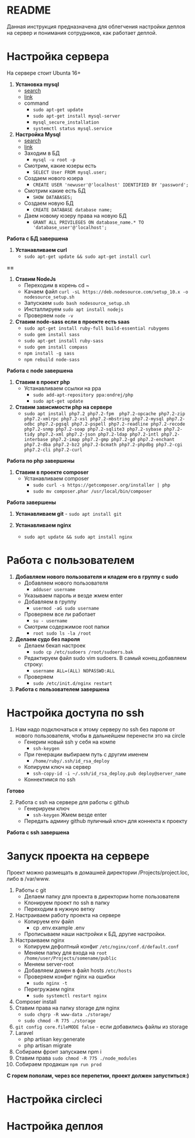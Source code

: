 # README
Данная инструкция предназначена для облегчения настройки деплоя на сервер и понимания сотрудников, как работает деплой.
# Настройка сервера
На сервере стоит Ubunta 16+ 

 1. **Установка mysql**
	- [search](https://www.google.ru/search?q=mysql+install+ubuntu&oq=mysql+install+ubu&aqs=chrome.0.0j69i57j0l4.9128j0j7&client=ubuntu&sourceid=chrome&ie=UTF-8)
	- [link](https://www.digitalocean.com/community/tutorials/how-to-install-mysql-on-ubuntu-16-04)
	- command
		- `sudo apt-get update`
		- `sudo apt-get install mysql-server`
		- `mysql_secure_installation`
		- `systemctl status mysql.service`
 2. **Настройка Mysql**
	 - [search](https://www.google.ru/search?newwindow=1&client=ubuntu&hs=OXN&ei=g6JVXYi9Jc-XmwW255SgCA&q=mysql+add+user&oq=mysql+add+&gs_l=psy-ab.3.0.0i203l3j0l5j0i203j0.500513.501161..502106...0.0..0.219.581.4j0j1......0....1..gws-wiz.......0i71j35i39j0i67.GfH4zq7qUDw)
	 - [link](https://www.digitalocean.com/community/tutorials/how-to-create-a-new-user-and-grant-permissions-in-mysql)
	 - Заходим в БД
		 - `mysql -u root -p`
	 - Смотрим, какие юзеры есть
		 - `SELECT User FROM mysql.user;`
	 - Создаем нового юзера
		 - `CREATE USER 'newuser'@'localhost' IDENTIFIED BY 'password';`
	 - Смотрим какие есть БД
		 - `SHOW DATABASES;`
	 - Создаем новую БД
		 - `CREATE DATABASE database name;`
	 - Даем новому юзеру права на новую БД
		 - `GRANT ALL PRIVILEGES ON database_name.* TO 'database_user'@'localhost';`
 
 **Работа с БД завершена**

1. **Устанавливаем curl**
	  -  `sudo apt-get update && sudo apt-get install curl`

**==**
1. **Ставим NodeJs**    
	- Переходим в корень cd ~
	- Качаем файл `curl -sL https://deb.nodesource.com/setup_10.x -o nodesource_setup.sh`
	- Запускаем `sudo bash nodesource_setup.sh`
	- Инсталлируем `sudo apt install nodejs`
	- Проверяем `node -v`
2. **Ставим node-sass если в проекте есть saas**
	- `sudo apt-get install ruby-full build-essential rubygems`
	- `sudo gem install sass`
	- `sudo apt-get install ruby-sass`
	- `sudo gem install compass`
	- `npm install -g sass`
	- `npm rebuild node-sass`

**Работа с node завершена**
1. **Ставим в проект php**
	- Устанавливаем ссылки на ppa
		- `sudo add-apt-repository ppa:ondrej/php`
		- `sudo apt-get update`
2.  **Ставим зависимости php на сервере**
	- `sudo apt install php7.2 php7.2-fpm  php7.2-opcache php7.2-zip php7.2-xmlrpc php7.2-xsl php7.2-mbstring php7.2-mysql php7.2-odbc php7.2-pgsql php7.2-pspell php7.2-readline php7.2-recode php7.2-snmp php7.2-soap php7.2-sqlite3 php7.2-sybase php7.2-tidy php7.2-xml php7.2-json php7.2-ldap php7.2-intl php7.2-interbase php7.2-imap php7.2-gmp php7.2-gd php7.2-enchant php7.2-dba php7.2-bz2 php7.2-bcmath php7.2-phpdbg php7.2-cgi php7.2-cli php7.2-curl`

**Работа по php завершены**
1. **Ставим в проекте composer**
	  - Устанавливаем composer
		  - `sudo curl -s https://getcomposer.org/installer | php`
		 - `sudo mv composer.phar /usr/local/bin/composer`

**Работа завершены**

1. **Устанавливаем git**
		  - `sudo apt install git`

1. **Устанавливаем nginx**
	- `sudo apt update && sudo apt install nginx`
	 
# Работа с пользователем
1.  **Добавляем нового пользователя и кладем его в группу с sudo**
	  - Добавляем нового пользователя
	    - `adduser username`
	  - Указываем пароль и везде жмем enter
	  - Добавляем в группу
	    - `usermod -aG sudo username`
	  - Проверяем все ли работает
	    - `su - username`
	  - Смотрим содержимое root папки 
	    - `root sudo ls -la /root`
2.  **Делаем судо без пароля**
	  - Делаем бекап настроек
	    - `sudo cp /etc/sudoers /root/sudoers.bak`
	  - Редактируем файл sudo vim sudoers. В самый конец добавляем строку: 
		  - `username ALL=(ALL) NOPASSWD:ALL`
	  - Проверяем
		  - `sudo /etc/init.d/nginx restart`
3. **Работа с пользователем завершена**

# Настройка доступа по ssh
1. Нам надо подключаться к этому серверу по ssh без пароля от нового пользователя, чтобы в дальнейшем перенести это на circle
	-  Генерим новый ssh у себя на компе
		- `ssh-keygen`    
	- При генерации выбираем путь с другим именем
		- `/home/ruby/.ssh/id_rsa_deploy`
    -  Копируем ключ на сервер
	    - `ssh-copy-id -i ~/.ssh/id_rsa_deploy.pub deploy@server_name`
	  - Коннектимся по ssh
 
**Готово**

2. Работа с ssh на сервере для работы с github
	- Генерируем ключ
		- `ssh-keygen`   Жмем везде enter    
	- Передать админу github пуличный ключ для коннекта к проекту 

**Работа с ssh завершена**

# Запуск проекта на сервере
Проект можно размещать в домашней директории /Projects/project.loc, либо в /var/www. 
1. Работы с git
	  - Делаем папку для проекта в директории home пользователя
	  - Клонируем проект по ssh в папку
	  - Переходим в нужную ветку
  2. Настраиваем работу проекта на сервере
	  - Копируем env файл
		  -  cp .env.example .env
	  - Прописываем наши настройки к БД, другие настройки.
2. Настраиваем nginx
	- Копируем дефолтный конфиг `/etc/nginx/conf.d/default.conf`    
	- Меняем папку для входа на  `root /home/user/Projects/somename/public`
    - Меняем server-root 
    - Добавляем домен в файл hosts `/etc/hosts`
    - Проверяем конфиг nginx на ошибки     
	    - `sudo nginx -t`
    - Перегружаем nginx
	    - `sudo systemctl restart nginx`
3. Composer install
4.  Ставим права на папку storage для nginx
	-  `sudo chgrp -R www-data ./storage/`
	-  `sudo chmod -R 775 ./storage`
5. `git config core.fileMODE false` - если добавились файлы из storage
6.  Laravel
	- php artisan key:generate
	- php artisan migrate
7.  Собираем фронт запускаем npm i    
8.  Ставим права `sudo chmod -R 775 ./node_modules`
9.  Собираем продакшн `npm run prod`
    
**С горем пополам, через все перепетии, проект должен запуститься:)**
# Настройка circleci
# Настройка деплоя
